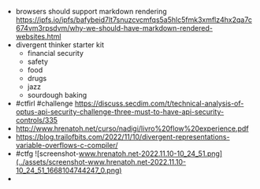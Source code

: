 - browsers should support markdown rendering https://ipfs.io/ipfs/bafybeid7lt7snuzcvcmfqs5a5hlc5fmk3xmflz4hx2qa7c674vm3rpsdvm/why-we-should-have-markdown-rendered-websites.html
- divergent thinker starter kit
	- financial security
	- safety
	- food
	- drugs
	- jazz
	- sourdough baking
- #ctfirl #challenge https://discuss.secdim.com/t/technical-analysis-of-optus-api-security-challenge-three-must-to-have-api-security-controls/335
- http://www.hrenatoh.net/curso/nadigi/livro%20flow%20experience.pdf
- https://blog.trailofbits.com/2022/11/10/divergent-representations-variable-overflows-c-compiler/
- #ctfg ![screenshot-www.hrenatoh.net-2022.11.10-10_24_51.png](../assets/screenshot-www.hrenatoh.net-2022.11.10-10_24_51_1668104744247_0.png)
-